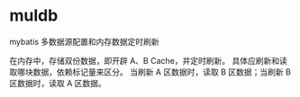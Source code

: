 # muldb
mybatis 多数据源配置和内存数据定时刷新

在内存中，存储双份数据，即开辟 A、B Cache，并定时刷新。
具体应刷新和读取哪块数据，依赖标记量来区分。
当刷新 A 区数据时，读取 B 区数据；当刷新 B 区数据时，读取 A 区数据。

